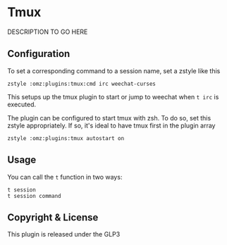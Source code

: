 Tmux
====

DESCRIPTION TO GO HERE

Configuration
-------------

To set a corresponding command to a session name, set a zstyle like
this

	zstyle :omz:plugins:tmux:cmd irc weechat-curses

This setups up the tmux plugin to start or jump to weechat when `t
irc` is executed.

The plugin can be configured to start tmux with zsh. To do so, set
this zstyle appropriately. If so, it's ideal to have tmux first in the
plugin array

	zstyle :omz:plugins:tmux autostart on

Usage
-----

You can call the `t` function in two ways:

	t session
	t session command

Copyright & License
-------------------

This plugin is released under the GLP3
